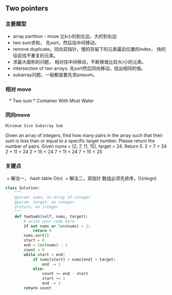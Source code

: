 ## Two pointers ##
 ### 主要题型 ###
 * array partition - move 比k小的到左边，大的到右边
 * two sum求和， 先sort，然后往中间移动。
 * remove duplicate。同向双指针，慢的存留下的元素最后位置的index， 快的往前找不重复的元素。
 * 求最大面积的问题， 相对往中间移动，不断换值比较大/小的元素。
 * intersection of two arrays. 先sort然后同向移动，找出相同的值。
 * subarray问题，一般都是要先求presum。
 ### 相对 move ###
    * Two sum
    * Container With Most Water
 ### 同向move ###
    Minimum Size Subarray Sum
    
Given an array of integers, find how many pairs in the array such that their sum is less than or equal to a specific target number. Please return the number of pairs.
Given nums = [2, 7, 11, 15], target = 24. 
Return 5. 
2 + 7 < 24
2 + 11 < 24
2 + 15 < 24
7 + 11 < 24
7 + 15 < 25

### 关键点 ###
  + 解法一， hash table O(n)
  + 解法二，双指针 数组必须先排序。O(nlogn)
 
```python
class Solution:
    """
    @param: nums: an array of integer
    @param: target: an integer
    @return: an integer
    """
    def twoSum5(self, nums, target):
        # write your code here
        if not nums or len(nums) < 2:
            return 0
        nums.sort()
        start = 0
        end = len(nums) - 1
        count = 0
        while start < end:
            if nums[start] + nums[end] > target:
                end -= 1
            else:
                count += end - start
                start += 1
                end -= 1
        return count
```

